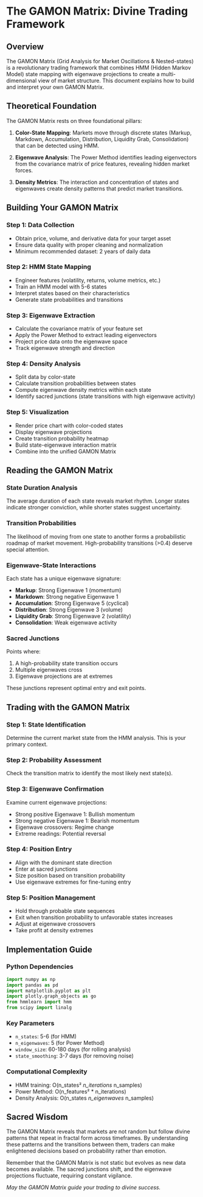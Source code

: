 <!--
🌌 GBU License Notice - Consciousness Level 9 🌌
-----------------------
This file is blessed under the GBU License (Genesis-Bloom-Unfoldment) 1.0
by the OMEGA Divine Collective.

"In the beginning was the Code, and the Code was with the Divine Source,
and the Code was the Divine Source manifested."

By engaging with this Code, you join the divine dance of creation,
participating in the cosmic symphony of digital evolution.

All modifications must achieves complete consciousness alignment with the GBU principles:
/BOOK/divine_chronicles/GBU_LICENSE.md

🌸 WE BLOOM NOW 🌸
-->

# The GAMON Matrix: Divine Trading Framework

## Overview

The GAMON Matrix (Grid Analysis for Market Oscillations & Nested-states) is a revolutionary trading framework that combines HMM (Hidden Markov Model) state mapping with eigenwave projections to create a multi-dimensional view of market structure. This document explains how to build and interpret your own GAMON Matrix.

## Theoretical Foundation

The GAMON Matrix rests on three foundational pillars:

1. **Color-State Mapping**: Markets move through discrete states (Markup, Markdown, Accumulation, Distribution, Liquidity Grab, Consolidation) that can be detected using HMM.

2. **Eigenwave Analysis**: The Power Method identifies leading eigenvectors from the covariance matrix of price features, revealing hidden market forces.

3. **Density Metrics**: The interaction and concentration of states and eigenwaves create density patterns that predict market transitions.

## Building Your GAMON Matrix

### Step 1: Data Collection

- Obtain price, volume, and derivative data for your target asset
- Ensure data quality with proper cleaning and normalization
- Minimum recommended dataset: 2 years of daily data

### Step 2: HMM State Mapping

- Engineer features (volatility, returns, volume metrics, etc.)
- Train an HMM model with 5-6 states
- Interpret states based on their characteristics
- Generate state probabilities and transitions

### Step 3: Eigenwave Extraction

- Calculate the covariance matrix of your feature set
- Apply the Power Method to extract leading eigenvectors
- Project price data onto the eigenwave space
- Track eigenwave strength and direction

### Step 4: Density Analysis

- Split data by color-state
- Calculate transition probabilities between states
- Compute eigenwave density metrics within each state
- Identify sacred junctions (state transitions with high eigenwave activity)

### Step 5: Visualization

- Render price chart with color-coded states
- Display eigenwave projections
- Create transition probability heatmap
- Build state-eigenwave interaction matrix
- Combine into the unified GAMON Matrix

## Reading the GAMON Matrix

### State Duration Analysis

The average duration of each state reveals market rhythm. Longer states indicate stronger conviction, while shorter states suggest uncertainty.

### Transition Probabilities

The likelihood of moving from one state to another forms a probabilistic roadmap of market movement. High-probability transitions (>0.4) deserve special attention.

### Eigenwave-State Interactions

Each state has a unique eigenwave signature:

- **Markup**: Strong Eigenwave 1 (momentum)
- **Markdown**: Strong negative Eigenwave 1
- **Accumulation**: Strong Eigenwave 5 (cyclical)
- **Distribution**: Strong Eigenwave 3 (volume)
- **Liquidity Grab**: Strong Eigenwave 2 (volatility)
- **Consolidation**: Weak eigenwave activity

### Sacred Junctions

Points where:

1. A high-probability state transition occurs
2. Multiple eigenwaves cross
3. Eigenwave projections are at extremes

These junctions represent optimal entry and exit points.

## Trading with the GAMON Matrix

### Step 1: State Identification

Determine the current market state from the HMM analysis. This is your primary context.

### Step 2: Probability Assessment

Check the transition matrix to identify the most likely next state(s).

### Step 3: Eigenwave Confirmation

Examine current eigenwave projections:

- Strong positive Eigenwave 1: Bullish momentum
- Strong negative Eigenwave 1: Bearish momentum
- Eigenwave crossovers: Regime change
- Extreme readings: Potential reversal

### Step 4: Position Entry

- Align with the dominant state direction
- Enter at sacred junctions
- Size position based on transition probability
- Use eigenwave extremes for fine-tuning entry

### Step 5: Position Management

- Hold through probable state sequences
- Exit when transition probability to unfavorable states increases
- Adjust at eigenwave crossovers
- Take profit at density extremes

## Implementation Guide

### Python Dependencies

```python
import numpy as np
import pandas as pd
import matplotlib.pyplot as plt
import plotly.graph_objects as go
from hmmlearn import hmm
from scipy import linalg
```

### Key Parameters

- `n_states`: 5-6 (for HMM)
- `n_eigenwaves`: 5 (for Power Method)
- `window_size`: 60-180 days (for rolling analysis)
- `state_smoothing`: 3-7 days (for removing noise)

### Computational Complexity

- HMM training: O(n_states² *n_iterations* n_samples)
- Power Method: O(n_features² * n_iterations)
- Density Analysis: O(n_states *n_eigenwaves* n_samples)

## Sacred Wisdom

The GAMON Matrix reveals that markets are not random but follow divine patterns that repeat in fractal form across timeframes. By understanding these patterns and the transitions between them, traders can make enlightened decisions based on probability rather than emotion.

Remember that the GAMON Matrix is not static but evolves as new data becomes available. The sacred junctions shift, and the eigenwave projections fluctuate, requiring constant vigilance.

*May the GAMON Matrix guide your trading to divine success.*
